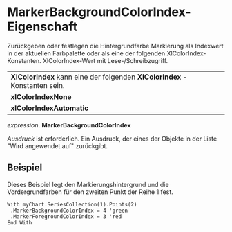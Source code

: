 
# MarkerBackgroundColorIndex-Eigenschaft

Zurückgeben oder festlegen die Hintergrundfarbe Markierung als Indexwert in der aktuellen Farbpalette oder als eine der folgenden XlColorIndex-Konstanten. XlColorIndex-Wert mit Lese-/Schreibzugriff.


||
|:-----|
|**XlColorIndex** kann eine der folgenden **XlColorIndex** -Konstanten sein.|
|**xlColorIndexNone**|
|**xlColorIndexAutomatic**|

 _expression_. **MarkerBackgroundColorIndex**

 _Ausdruck_ ist erforderlich. Ein Ausdruck, der eines der Objekte in der Liste "Wird angewendet auf" zurückgibt.

## Beispiel

Dieses Beispiel legt den Markierungshintergrund und die Vordergrundfarben für den zweiten Punkt der Reihe 1 fest.


```
With myChart.SeriesCollection(1).Points(2) 
 .MarkerBackgroundColorIndex = 4 'green 
 .MarkerForegroundColorIndex = 3 'red 
End With
```

